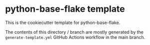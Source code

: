 # python-base-flake template

This is the cookiecutter template for python-base-flake.

The contents of this directory / branch are mostly generated by the
`generate-template.yml` GitHub Actions workflow in the main branch.
